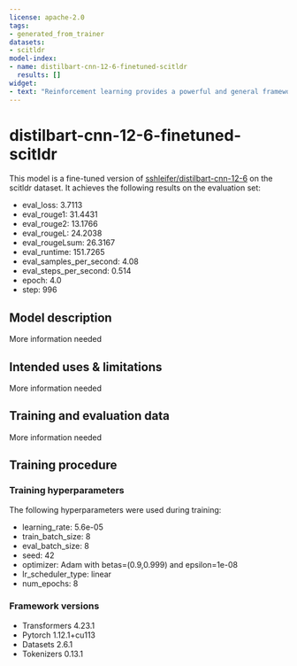 ```yaml
---
license: apache-2.0
tags:
- generated_from_trainer
datasets:
- scitldr
model-index:
- name: distilbart-cnn-12-6-finetuned-scitldr
  results: []
widget:
- text: "Reinforcement learning provides a powerful and general framework for decision making and control, but its application in practice is often hindered by the need for extensive feature and reward engineering. Deep reinforcement learning methods can remove the need for explicit engineering of policy or value features but still require a manually specified reward function. Inverse reinforcement learning holds the promise of automatic reward acquisition, but has proven exceptionally difficult to apply to large, high-dimensional problems with unknown dynamics. In this work, we propose AIRL, a practical and scalable inverse reinforcement learning algorithm based on an adversarial reward learning formulation that is competitive with direct imitation learning algorithms. Additionally, we show that AIRL is able to recover portable reward functions that are robust to changes in dynamics, enabling us to learn policies even under significant variation in the environment seen during training. "
---
```


<!-- This model card has been generated automatically according to the information the Trainer had access to. You
should probably proofread and complete it, then remove this comment. -->

# distilbart-cnn-12-6-finetuned-scitldr

This model is a fine-tuned version of [sshleifer/distilbart-cnn-12-6](https://huggingface.co/sshleifer/distilbart-cnn-12-6) on the scitldr dataset.
It achieves the following results on the evaluation set:
- eval_loss: 3.7113
- eval_rouge1: 31.4431
- eval_rouge2: 13.1766
- eval_rougeL: 24.2038
- eval_rougeLsum: 26.3167
- eval_runtime: 151.7265
- eval_samples_per_second: 4.08
- eval_steps_per_second: 0.514
- epoch: 4.0
- step: 996

## Model description

More information needed

## Intended uses & limitations

More information needed

## Training and evaluation data

More information needed

## Training procedure

### Training hyperparameters

The following hyperparameters were used during training:
- learning_rate: 5.6e-05
- train_batch_size: 8
- eval_batch_size: 8
- seed: 42
- optimizer: Adam with betas=(0.9,0.999) and epsilon=1e-08
- lr_scheduler_type: linear
- num_epochs: 8

### Framework versions

- Transformers 4.23.1
- Pytorch 1.12.1+cu113
- Datasets 2.6.1
- Tokenizers 0.13.1
